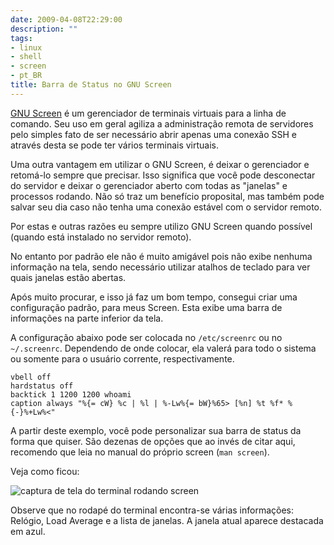 ```yaml
---
date: 2009-04-08T22:29:00
description: ""
tags:
- linux
- shell
- screen
- pt_BR
title: Barra de Status no GNU Screen
---
```


[GNU Screen](http://www.gnu.org/software/screen/) é um gerenciador de terminais virtuais para a linha de comando. Seu 
uso em geral agiliza a administração remota de servidores pelo simples fato de ser necessário abrir apenas uma conexão 
SSH e através desta se pode ter vários terminais virtuais.

Uma outra vantagem em utilizar o GNU Screen, é deixar o gerenciador e retomá-lo sempre que precisar. Isso significa que 
você pode desconectar do servidor e deixar o gerenciador aberto com todas as "janelas" e processos rodando. Não só traz 
um benefício proposital, mas também pode salvar seu dia caso não tenha uma conexão estável com o servidor remoto.

Por estas e outras razões eu sempre utilizo GNU Screen quando possível (quando está instalado no servidor remoto).

No entanto por padrão ele não é muito amigável pois não exibe nenhuma informação na tela, sendo necessário utilizar 
atalhos de teclado para ver quais janelas estão abertas.

Após muito procurar, e isso já faz um bom tempo, consegui criar uma configuração padrão, para meus Screen. Esta exibe 
uma barra de informações na parte inferior da tela.

A configuração abaixo pode ser colocada no `/etc/screenrc` ou no `~/.screenrc`. Dependendo de onde colocar, ela valerá 
para todo o sistema ou somente para o usuário corrente, respectivamente.

	vbell off
	hardstatus off
	backtick 1 1200 1200 whoami
	caption always "%{= cW} %c | %l | %-Lw%{= bW}%65> [%n] %t %f* %{-}%+Lw%<"

A partir deste exemplo, você pode personalizar sua barra de status da forma que quiser. São dezenas de opções que ao 
invés de citar aqui, recomendo que leia no manual do próprio screen (`man screen`).

Veja como ficou:

![captura de tela do terminal rodando screen](/media/screen.png)

Observe que no rodapé do terminal encontra-se várias informações: Relógio, Load Average e a lista de janelas. A janela 
atual aparece destacada em azul.
